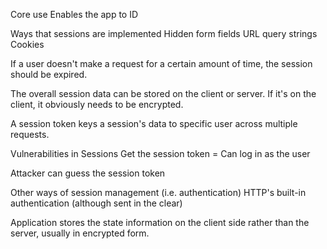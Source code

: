 Core use
  Enables the app to ID 

Ways that sessions are implemented
  Hidden form fields
  URL query strings
  Cookies

If a user doesn't make a request for a certain amount of time, the session should be expired.

The overall session data can be stored on the client or server.
  If it's on the client, it obviously needs to be encrypted.

  A session token keys a session's data to specific user across multiple requests.

Vulnerabilities in Sessions
  Get the session token = Can log in as the user

  Attacker can guess the session token

Other ways of session management (i.e. authentication)
  HTTP's built-in authentication (although sent in the clear)

  Application stores the state information on the client side rather than the server, usually in encrypted form.